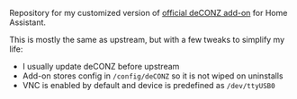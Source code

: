 Repository for my customized version of
[official deCONZ add-on](https://github.com/home-assistant/hassio-addons/tree/master/deconz)
for Home Assistant.

This is mostly the same as upstream, but with a few tweaks to simplify my life:
- I usually update deCONZ before upstream
- Add-on stores config in `/config/deCONZ` so it is not wiped on uninstalls
- VNC is enabled by default and device is predefined as `/dev/ttyUSB0`

